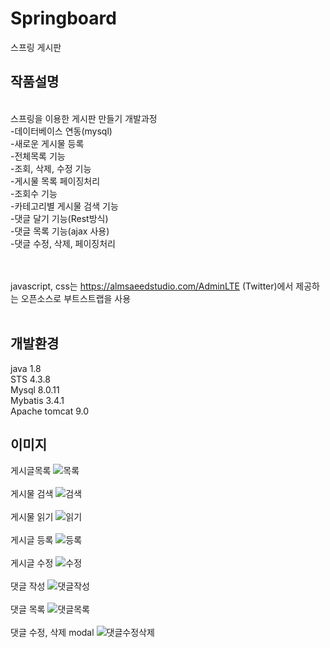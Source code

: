 # Springboard
스프링 게시판

## 작품설명
<br>
스프링을 이용한 게시판 만들기 개발과정<br>
-데이터베이스 연동(mysql)<br>
-새로운 게시물 등록<br>
-전체목록 기능<br>
-조회, 삭제, 수정 기능<br>
-게시물 목록 페이징처리<br>
-조회수 기능<br>
-카테고리별 게시물 검색 기능<br>
-댓글 달기 기능(Rest방식)<br>
-댓글 목록 기능(ajax 사용)<br>
-댓글 수정, 삭제, 페이징처리<br>
<br><br>

javascript, css는 https://almsaeedstudio.com/AdminLTE (Twitter)에서 제공하는 오픈소스로 부트스트랩을 사용
<br><br>

## 개발환경

java 1.8 <br>
STS 4.3.8<br>
Mysql 8.0.11<br>
Mybatis 3.4.1<br>
Apache tomcat 9.0<br>

## 이미지
게시글목록
![목록](https://user-images.githubusercontent.com/69416518/96336329-e90efd80-10b9-11eb-934c-88a844d25994.JPG)
<br><br>
게시물 검색
![검색](https://user-images.githubusercontent.com/69416518/96336342-004deb00-10ba-11eb-9578-0150b12bcec2.JPG)
<br><br>
게시물 읽기
![읽기](https://user-images.githubusercontent.com/69416518/96336347-08a62600-10ba-11eb-9e13-4e9aabb0c64b.JPG)
<br><br>
게시글 등록
![등록](https://user-images.githubusercontent.com/69416518/96336360-1bb8f600-10ba-11eb-8615-6da80ca7727c.JPG)
<br><br>
게시글 수정
![수정](https://user-images.githubusercontent.com/69416518/96336352-10fe6100-10ba-11eb-9d35-2949546c2ae1.JPG)
<br><br>
댓글 작성
![댓글작성](https://user-images.githubusercontent.com/69416518/96336378-4e62ee80-10ba-11eb-9db7-76e4cea7f745.JPG)
<br><br>
댓글 목록
![댓글목록](https://user-images.githubusercontent.com/69416518/96336395-6d618080-10ba-11eb-9a6b-169aac2d71e9.JPG)
<br><br>
댓글 수정, 삭제 modal
![댓글수정삭제](https://user-images.githubusercontent.com/69416518/96336405-810ce700-10ba-11eb-9a24-94e4ca2e8b01.JPG)
